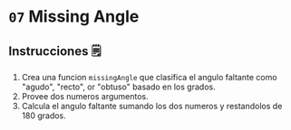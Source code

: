 # `07` Missing Angle

## Instrucciones 🗒
1. Crea una funcion `missingAngle` que clasifica el angulo faltante como "agudo", "recto", or "obtuso" basado en los grados. 
2. Provee dos numeros argumentos.
3. Calcula el angulo faltante sumando los dos numeros y restandolos de 180 grados.